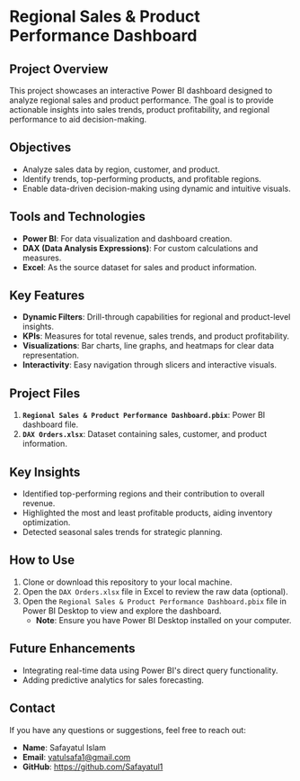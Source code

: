 # Regional Sales & Product Performance Dashboard

## Project Overview
This project showcases an interactive Power BI dashboard designed to analyze regional sales and product performance. The goal is to provide actionable insights into sales trends, product profitability, and regional performance to aid decision-making.

## Objectives
- Analyze sales data by region, customer, and product.
- Identify trends, top-performing products, and profitable regions.
- Enable data-driven decision-making using dynamic and intuitive visuals.

## Tools and Technologies
- **Power BI**: For data visualization and dashboard creation.
- **DAX (Data Analysis Expressions)**: For custom calculations and measures.
- **Excel**: As the source dataset for sales and product information.

## Key Features
- **Dynamic Filters**: Drill-through capabilities for regional and product-level insights.
- **KPIs**: Measures for total revenue, sales trends, and product profitability.
- **Visualizations**: Bar charts, line graphs, and heatmaps for clear data representation.
- **Interactivity**: Easy navigation through slicers and interactive visuals.

## Project Files
1. **`Regional Sales & Product Performance Dashboard.pbix`**: Power BI dashboard file.
2. **`DAX Orders.xlsx`**: Dataset containing sales, customer, and product information.

## Key Insights
- Identified top-performing regions and their contribution to overall revenue.
- Highlighted the most and least profitable products, aiding inventory optimization.
- Detected seasonal sales trends for strategic planning.

## How to Use
1. Clone or download this repository to your local machine.
2. Open the `DAX Orders.xlsx` file in Excel to review the raw data (optional).
3. Open the `Regional Sales & Product Performance Dashboard.pbix` file in Power BI Desktop to view and explore the dashboard.
   - **Note**: Ensure you have Power BI Desktop installed on your computer.

## Future Enhancements
- Integrating real-time data using Power BI's direct query functionality.
- Adding predictive analytics for sales forecasting.

## Contact
If you have any questions or suggestions, feel free to reach out:
- **Name**: Safayatul Islam
- **Email**: yatulsafa1@gmail.com
- **GitHub**: https://github.com/Safayatul1

